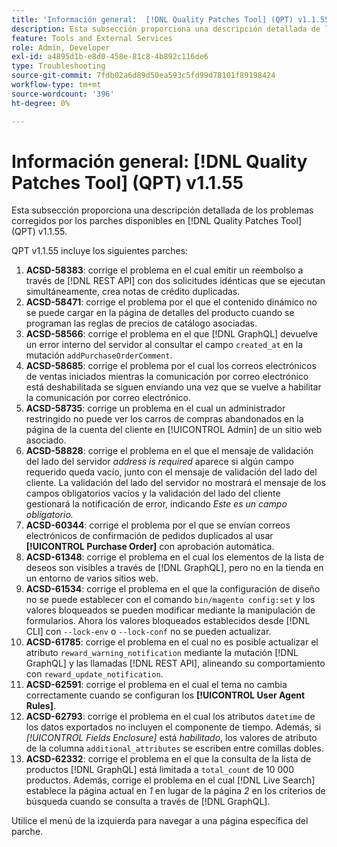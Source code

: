 ```yaml
---
title: 'Información general:  [!DNL Quality Patches Tool] (QPT) v1.1.55'
description: Esta subsección proporciona una descripción detallada de los problemas corregidos por los parches disponibles en  [!DNL Quality Patches Tool] (QPT) v1.1.55.
feature: Tools and External Services
role: Admin, Developer
exl-id: a4895d1b-e8d0-458e-81c8-4b892c116de6
type: Troubleshooting
source-git-commit: 7fdb02a6d89d50ea593c5fd99d78101f89198424
workflow-type: tm+mt
source-wordcount: '396'
ht-degree: 0%

---
```


# Información general: [!DNL Quality Patches Tool] (QPT) v1.1.55

Esta subsección proporciona una descripción detallada de los problemas corregidos por los parches disponibles en [!DNL Quality Patches Tool] (QPT) v1.1.55.

QPT v1.1.55 incluye los siguientes parches:

1. **ACSD-58383**: corrige el problema en el cual emitir un reembolso a través de [!DNL REST API] con dos solicitudes idénticas que se ejecutan simultáneamente, crea notas de crédito duplicadas.
1. **ACSD-58471**: corrige el problema por el que el contenido dinámico no se puede cargar en la página de detalles del producto cuando se programan las reglas de precios de catálogo asociadas.
1. **ACSD-58566**: corrige el problema en el que [!DNL GraphQL] devuelve un error interno del servidor al consultar el campo `created_at` en la mutación `addPurchaseOrderComment`.
1. **ACSD-58685**: corrige el problema por el cual los correos electrónicos de ventas iniciados mientras la comunicación por correo electrónico está deshabilitada se siguen enviando una vez que se vuelve a habilitar la comunicación por correo electrónico.
1. **ACSD-58735**: corrige un problema en el cual un administrador restringido no puede ver los carros de compras abandonados en la página de la cuenta del cliente en [!UICONTROL Admin] de un sitio web asociado.
1. **ACSD-58828**: corrige el problema en el que el mensaje de validación del lado del servidor *address is required* aparece si algún campo requerido queda vacío, junto con el mensaje de validación del lado del cliente. La validación del lado del servidor no mostrará el mensaje de los campos obligatorios vacíos y la validación del lado del cliente gestionará la notificación de error, indicando *Este es un campo obligatorio.*
1. **ACSD-60344**: corrige el problema por el que se envían correos electrónicos de confirmación de pedidos duplicados al usar **[!UICONTROL Purchase Order]** con aprobación automática.
1. **ACSD-61348**: corrige el problema en el cual los elementos de la lista de deseos son visibles a través de [!DNL GraphQL], pero no en la tienda en un entorno de varios sitios web.
1. **ACSD-61534**: corrige el problema en el que la configuración de diseño no se puede establecer con el comando `bin/magento config:set` y los valores bloqueados se pueden modificar mediante la manipulación de formularios. Ahora los valores bloqueados establecidos desde [!DNL CLI] con `--lock-env` o `--lock-conf` no se pueden actualizar.
1. **ACSD-61785**: corrige el problema en el cual no es posible actualizar el atributo `reward_warning_notification` mediante la mutación [!DNL GraphQL] y las llamadas [!DNL REST API], alineando su comportamiento con `reward_update_notification`.
1. **ACSD-62591**: corrige el problema en el cual el tema no cambia correctamente cuando se configuran los **[!UICONTROL User Agent Rules]**.
1. **ACSD-62793**: corrige el problema en el cual los atributos `datetime` de los datos exportados no incluyen el componente de tiempo. Además, si *[!UICONTROL Fields Enclosure]* está *habilitado*, los valores de atributo de la columna `additional_attributes` se escriben entre comillas dobles.
1. **ACSD-62332**: corrige el problema en el que la consulta de la lista de productos [!DNL GraphQL] está limitada a `total_count` de 10 000 productos. Además, corrige el problema en el cual [!DNL Live Search] establece la página actual en *1* en lugar de la página *2* en los criterios de búsqueda cuando se consulta a través de [!DNL GraphQL].

Utilice el menú de la izquierda para navegar a una página específica del parche.
